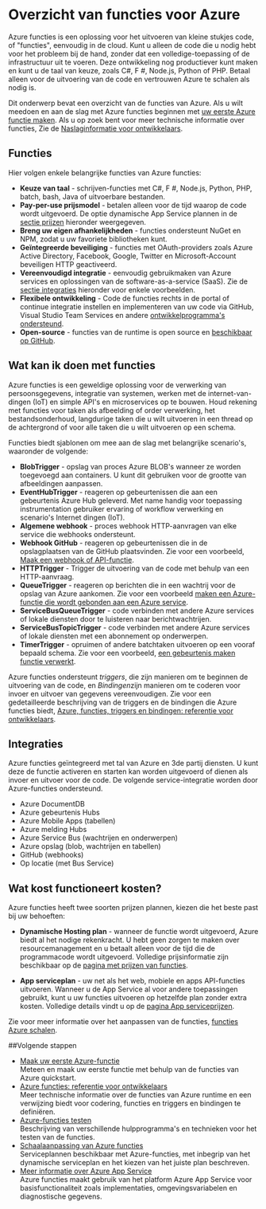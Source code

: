 <properties
   pageTitle="Azure functies overzicht | Microsoft Azure"
   description="Inzicht in Azure functies gebruiken voor het optimaliseren van asynchrone werklasten in minuten."
   services="functions"
   documentationCenter="na"
   authors="mattchenderson"
   manager="erikre"
   editor=""
   tags=""
   keywords="Azure functies, functies, verwerking van de gebeurtenis, webhooks, dynamische compute, zonder server-architectuur"/>

<tags
   ms.service="functions"
   ms.devlang="multiple"
   ms.topic="get-started-article"
   ms.tgt_pltfrm="multiple"
   ms.workload="na"
   ms.date="08/29/2016"
   ms.author="cfowler;mahender;glenga"/>
   
   
# <a name="azure-functions-overview"></a>Overzicht van functies voor Azure

Azure functies is een oplossing voor het uitvoeren van kleine stukjes code, of "functies", eenvoudig in de cloud. Kunt u alleen de code die u nodig hebt voor het probleem bij de hand, zonder dat een volledige-toepassing of de infrastructuur uit te voeren. Deze ontwikkeling nog productiever kunt maken en kunt u de taal van keuze, zoals C#, F #, Node.js, Python of PHP. Betaal alleen voor de uitvoering van de code en vertrouwen Azure te schalen als nodig is.

Dit onderwerp bevat een overzicht van de functies van Azure. Als u wilt meedoen en aan de slag met Azure functies beginnen met [uw eerste Azure functie maken](functions-create-first-azure-function.md). Als u op zoek bent voor meer technische informatie over functies, Zie de [Naslaginformatie voor ontwikkelaars](functions-reference.md).

## <a name="features"></a>Functies

Hier volgen enkele belangrijke functies van Azure functies:
    
* **Keuze van taal** - schrijven-functies met C#, F #, Node.js, Python, PHP, batch, bash, Java of uitvoerbare bestanden.
* **Pay-per-use prijsmodel** - betalen alleen voor de tijd waarop de code wordt uitgevoerd. De optie dynamische App Service plannen in de [sectie prijzen](#pricing) hieronder weergegeven.  
* **Breng uw eigen afhankelijkheden** - functies ondersteunt NuGet en NPM, zodat u uw favoriete bibliotheken kunt.  
* **Geïntegreerde beveiliging** - functies met OAuth-providers zoals Azure Active Directory, Facebook, Google, Twitter en Microsoft-Account beveiligen HTTP geactiveerd.  
* **Vereenvoudigd integratie** - eenvoudig gebruikmaken van Azure services en oplossingen van de software-as-a-service (SaaS). Zie de [sectie integraties](#integrations) hieronder voor enkele voorbeelden.  
* **Flexibele ontwikkeling** - Code de functies rechts in de portal of continue integratie instellen en implementeren van uw code via GitHub, Visual Studio Team Services en andere [ontwikkelprogramma's ondersteund](../app-service-web/web-sites-deploy.md#deploy-using-an-ide).  
* **Open-source** - functies van de runtime is open source en [beschikbaar op GitHub](https://github.com/azure/azure-webjobs-sdk-script).  

## <a name="what-can-i-do-with-functions"></a>Wat kan ik doen met functies

Azure functies is een geweldige oplossing voor de verwerking van persoonsgegevens, integratie van systemen, werken met de internet-van-dingen (IoT) en simple API's en microservices op te bouwen. Houd rekening met functies voor taken als afbeelding of order verwerking, het bestandsonderhoud, langdurige taken die u wilt uitvoeren in een thread op de achtergrond of voor alle taken die u wilt uitvoeren op een schema. 

Functies biedt sjablonen om mee aan de slag met belangrijke scenario's, waaronder de volgende:

* **BlobTrigger** - opslag van proces Azure BLOB's wanneer ze worden toegevoegd aan containers. U kunt dit gebruiken voor de grootte van afbeeldingen aanpassen.
* **EventHubTrigger** - reageren op gebeurtenissen die aan een gebeurtenis Azure Hub geleverd. Met name handig voor toepassing instrumentation gebruiker ervaring of workflow verwerking en scenario's Internet dingen (IoT).
* **Algemene webhook** - proces webhook HTTP-aanvragen van elke service die webhooks ondersteunt.
* **Webhook GitHub** - reageren op gebeurtenissen die in de opslagplaatsen van de GitHub plaatsvinden. Zie voor een voorbeeld, [Maak een webhook of API-functie](functions-create-a-web-hook-or-api-function.md).
* **HTTPTrigger** - Trigger de uitvoering van de code met behulp van een HTTP-aanvraag.
* **QueueTrigger** - reageren op berichten die in een wachtrij voor de opslag van Azure aankomen. Zie voor een voorbeeld [maken een Azure-functie die wordt gebonden aan een Azure service](functions-create-an-azure-connected-function.md).
* **ServiceBusQueueTrigger** - code verbinden met andere Azure services of lokale diensten door te luisteren naar berichtwachtrijen. 
* **ServiceBusTopicTrigger** - code verbinden met andere Azure services of lokale diensten met een abonnement op onderwerpen. 
* **TimerTrigger** - opruimen of andere batchtaken uitvoeren op een vooraf bepaald schema. Zie voor een voorbeeld, [een gebeurtenis maken functie verwerkt](functions-create-an-event-processing-function.md).

Azure functies ondersteunt *triggers*, die zijn manieren om te beginnen de uitvoering van de code, en *Bindingen*zijn manieren om te coderen voor invoer en uitvoer van gegevens vereenvoudigen. Zie voor een gedetailleerde beschrijving van de triggers en de bindingen die Azure functies biedt, [Azure, functies, triggers en bindingen: referentie voor ontwikkelaars](functions-triggers-bindings.md).


## <a name="integrations"></a>Integraties

Azure functies geïntegreerd met tal van Azure en 3de partij diensten. U kunt deze de functie activeren en starten kan worden uitgevoerd of dienen als invoer en uitvoer voor de code. De volgende service-integratie worden door Azure-functies ondersteund. 

* Azure DocumentDB
* Azure gebeurtenis Hubs 
* Azure Mobile Apps (tabellen)
* Azure melding Hubs
* Azure Service Bus (wachtrijen en onderwerpen)
* Azure opslag (blob, wachtrijen en tabellen) 
* GitHub (webhooks)
* Op locatie (met Bus Service)

## <a name="pricing"></a>Wat kost functioneert kosten?

Azure functies heeft twee soorten prijzen plannen, kiezen die het beste past bij uw behoeften: 

* **Dynamische Hosting plan** - wanneer de functie wordt uitgevoerd, Azure biedt al het nodige rekenkracht. U hebt geen zorgen te maken over resourcemanagement en u betaalt alleen voor de tijd die de programmacode wordt uitgevoerd. Volledige prijsinformatie zijn beschikbaar op de [pagina met prijzen van functies](/pricing/details/functions). 

* **App serviceplan** - uw net als het web, mobiele en apps API-functies uitvoeren. Wanneer u de App Service al voor andere toepassingen gebruikt, kunt u uw functies uitvoeren op hetzelfde plan zonder extra kosten. Volledige details vindt u op de [pagina App serviceprijzen](/pricing/details/app-service/).

Zie voor meer informatie over het aanpassen van de functies, [functies Azure schalen](functions-scale.md).

##<a name="next-steps"></a>Volgende stappen

+ [Maak uw eerste Azure-functie](functions-create-first-azure-function.md)  
Meteen en maak uw eerste functie met behulp van de functies van Azure quickstart. 
+ [Azure functies: referentie voor ontwikkelaars](functions-reference.md)  
Meer technische informatie over de functies van Azure runtime en een verwijzing biedt voor codering, functies en triggers en bindingen te definiëren.
+ [Azure-functies testen](functions-test-a-function.md)  
Beschrijving van verschillende hulpprogramma's en technieken voor het testen van de functies.
+ [Schaalaanpassing van Azure functies](functions-scale.md)  
Serviceplannen beschikbaar met Azure-functies, met inbegrip van het dynamische serviceplan en het kiezen van het juiste plan beschreven. 
+ [Meer informatie over Azure App Service](../app-service/app-service-value-prop-what-is.md)  
Azure functies maakt gebruik van het platform Azure App Service voor basisfunctionaliteit zoals implementaties, omgevingsvariabelen en diagnostische gegevens. 